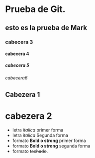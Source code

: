 # Prueba de Git.
## esto es la prueba de Mark
### cabecera 3
#### cabecera 4
##### cabecera 5
###### cabecera6

Cabezera 1
-----------
cabezera 2
===========

- letra *italica* primer forma
- letra _italica_ Segunda forma
- formato **Bold o strong** primer forma
- formato __Bold o strong__ segunda forma
- formato  ~~tachado~~. 